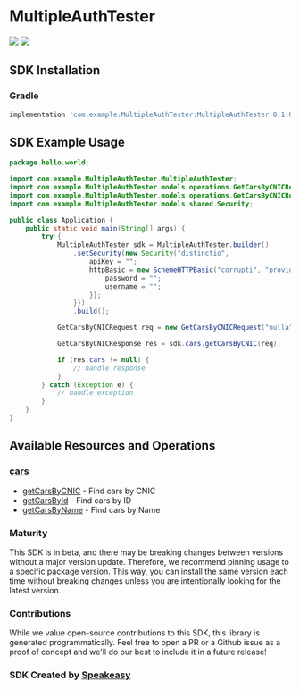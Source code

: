 # MultipleAuthTester

<div align="left">
    <a href="https://speakeasyapi.dev/"><img src="https://custom-icon-badges.demolab.com/badge/-Built%20By%20Speakeasy-212015?style=for-the-badge&logoColor=FBE331&logo=speakeasy&labelColor=545454" /></a>
    <a href="https://github.com/speakeasy-sdks/multi-auth-java.git/actions"><img src="https://img.shields.io/github/actions/workflow/status/speakeasy-sdks/bolt-php/speakeasy_sdk_generation.yml?style=for-the-badge" /></a>
    
</div>

<!-- Start SDK Installation -->
## SDK Installation

### Gradle

```groovy
implementation 'com.example.MultipleAuthTester:MultipleAuthTester:0.1.0'
```
<!-- End SDK Installation -->

## SDK Example Usage
<!-- Start SDK Example Usage -->


```java
package hello.world;

import com.example.MultipleAuthTester.MultipleAuthTester;
import com.example.MultipleAuthTester.models.operations.GetCarsByCNICRequest;
import com.example.MultipleAuthTester.models.operations.GetCarsByCNICResponse;
import com.example.MultipleAuthTester.models.shared.Security;

public class Application {
    public static void main(String[] args) {
        try {
            MultipleAuthTester sdk = MultipleAuthTester.builder()
                .setSecurity(new Security("distinctio",                 new SchemeHTTPBasic("quibusdam", "unde");) {{
                    apiKey = "";
                    httpBasic = new SchemeHTTPBasic("corrupti", "provident") {{
                        password = "";
                        username = "";
                    }};
                }})
                .build();

            GetCarsByCNICRequest req = new GetCarsByCNICRequest("nulla");            

            GetCarsByCNICResponse res = sdk.cars.getCarsByCNIC(req);

            if (res.cars != null) {
                // handle response
            }
        } catch (Exception e) {
            // handle exception
        }
    }
}
```
<!-- End SDK Example Usage -->

<!-- Start SDK Available Operations -->
## Available Resources and Operations


### [cars](docs/sdks/cars/README.md)

* [getCarsByCNIC](docs/sdks/cars/README.md#getcarsbycnic) - Find cars by CNIC
* [getCarsById](docs/sdks/cars/README.md#getcarsbyid) - Find cars by ID
* [getCarsByName](docs/sdks/cars/README.md#getcarsbyname) - Find cars by Name
<!-- End SDK Available Operations -->

### Maturity

This SDK is in beta, and there may be breaking changes between versions without a major version update. Therefore, we recommend pinning usage
to a specific package version. This way, you can install the same version each time without breaking changes unless you are intentionally
looking for the latest version.

### Contributions

While we value open-source contributions to this SDK, this library is generated programmatically.
Feel free to open a PR or a Github issue as a proof of concept and we'll do our best to include it in a future release!

### SDK Created by [Speakeasy](https://docs.speakeasyapi.dev/docs/using-speakeasy/client-sdks)
